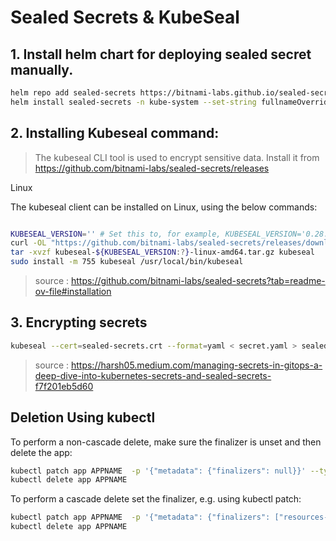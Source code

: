 # Sealed Secrets & KubeSeal

## 1. Install helm chart for deploying sealed secret manually.

```sh
helm repo add sealed-secrets https://bitnami-labs.github.io/sealed-secrets
helm install sealed-secrets -n kube-system --set-string fullnameOverride=sealed-secrets-controller sealed-secrets/sealed-secrets
```

## 2. Installing Kubeseal command:

> The kubeseal CLI tool is used to encrypt sensitive data. Install it from https://github.com/bitnami-labs/sealed-secrets/releases

Linux

The kubeseal client can be installed on Linux, using the below commands:

```sh

KUBESEAL_VERSION='' # Set this to, for example, KUBESEAL_VERSION='0.28.0'
curl -OL "https://github.com/bitnami-labs/sealed-secrets/releases/download/v${KUBESEAL_VERSION:?}/kubeseal-${KUBESEAL_VERSION:?}-linux-amd64.tar.gz"
tar -xvzf kubeseal-${KUBESEAL_VERSION:?}-linux-amd64.tar.gz kubeseal
sudo install -m 755 kubeseal /usr/local/bin/kubeseal
```
> source : https://github.com/bitnami-labs/sealed-secrets?tab=readme-ov-file#installation

## 3. Encrypting secrets

```sh
kubeseal --cert=sealed-secrets.crt --format=yaml < secret.yaml > sealedsecret.yaml
```

> source : https://harsh05.medium.com/managing-secrets-in-gitops-a-deep-dive-into-kubernetes-secrets-and-sealed-secrets-f7f201eb5d60

## Deletion Using kubectl

To perform a non-cascade delete, make sure the finalizer is unset and then delete the app:
```sh
kubectl patch app APPNAME  -p '{"metadata": {"finalizers": null}}' --type merge
kubectl delete app APPNAME
```
To perform a cascade delete set the finalizer, e.g. using kubectl patch:
```sh
kubectl patch app APPNAME  -p '{"metadata": {"finalizers": ["resources-finalizer.argocd.argoproj.io"]}}' --type merge
kubectl delete app APPNAME
```